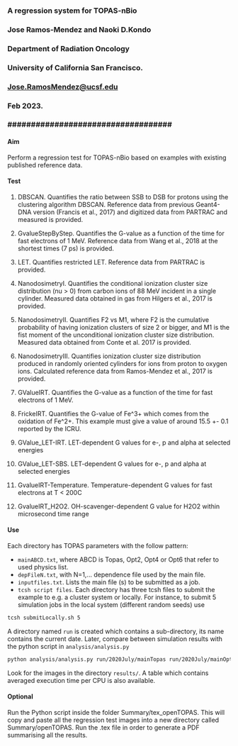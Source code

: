 ### A regression system for TOPAS-nBio  ###
### Jose Ramos-Mendez and Naoki D.Kondo     #
### Department of Radiation Oncology        #
### University of California San Francisco. #
### Jose.RamosMendez@ucsf.edu               #
### Feb 2023.                             #
### ################################### ###

#### Aim
Perform a regression test for TOPAS-nBio based on examples with existing published reference data.
#### Test
1. DBSCAN. Quantifies the ratio between SSB to DSB for protons using the clustering algorithm DBSCAN. Reference data from previous Geant4-DNA version (Francis et al., 2017) and digitized data from PARTRAC and measured is provided.

2. GvalueStepByStep. Quantifies the G-value as a function of the time for fast electrons of 1 MeV. Reference data from Wang et al., 2018 at the shortest times (7 ps) is provided.

3. LET. Quantifies restricted LET. Reference data from PARTRAC is provided.

4. NanodosimetryI. Quantifies the conditional ionization cluster size distribution (nu > 0) from carbon ions of 88 MeV incident in a single cylinder. Measured data obtained in gas from Hilgers et al., 2017 is provided.

5. NanodosimetryII. Quantifies F2 vs M1, where F2 is the cumulative probability of having ionization clusters of size 2 or bigger, and M1 is the fist moment of the unconditional ionization cluster size distribution. Measured data obtained from Conte et al. 2017 is provided.

6. NanodosimetryIII. Quantifies ionization cluster size distribution produced in randomly oriented cylinders for ions from proton to oxygen ions. Calculated reference data from Ramos-Mendez et al., 2017 is provided.

7. GValueIRT. Quantifies the G-value as a function of the time for fast electrons of 1 MeV. 

8. FrickeIRT. Quantifies the G-value of Fe^3+ which comes from the oxidation of Fe^2+.
This example must give a value of around 15.5 +- 0.1 reported by the ICRU.

9. GValue_LET-IRT. LET-dependent G values for e-, p and alpha at selected energies

10. GValue_LET-SBS. LET-dependent G values for e-, p and alpha at selected energies

11. GvalueIRT-Temperature. Temperature-dependent G values for fast electrons at T < 200C

12. GvalueIRT_H2O2. OH-scavenger-dependent G value for H2O2 within microsecond time range

#### Use
Each directory has TOPAS parameters with the follow pattern:
- `mainABCD.txt`, where ABCD is Topas, Opt2, Opt4 or Opt6 that refer to used physics list.
- `depFileN.txt`, with N=1,... dependence file used by the main file.
- `inputfiles.txt`. Lists the main file (s) to be submitted as a job.
- `tcsh script files`. Each directory has three tcsh files to submit the example to e.g. a cluster system or locally. For instance, to submit 5 simulation jobs in the local system (different random seeds) use

```bash
tcsh submitLocally.sh 5
```
A directory named `run` is created which contains a sub-directory, its name contains the current date. Later, compare between simulation results with the python script in `analysis/analysis.py`

```bash
python analysis/analysis.py run/2020July/mainTopas run/2020July/mainOpt2 --sut_label Topas --ref_label Opt2
```
Look for the images in the directory `results/`. A table which contains averaged execution time per CPU is also available.

#### Optional
Run the Python script inside the folder Summary/tex_openTOPAS. This will copy and paste all the regression test images into a new directory called Summary/openTOPAS. Run the .tex file in order to generate a PDF summarising all the results.



